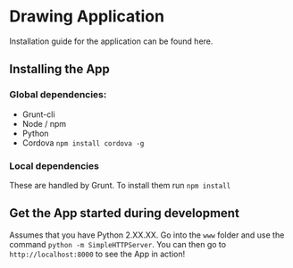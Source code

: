 # Drawing Application

Installation guide for the application can be found here.

## Installing the App

### Global dependencies:

* Grunt-cli
* Node / npm
* Python
* Cordova `npm install cordova -g`

### Local dependencies

These are handled by Grunt. To install them run `npm install`

## Get the App started during development

Assumes that you have Python 2.XX.XX. Go into the `www` folder
and use the command `python -m SimpleHTTPServer`. You can then
go to `http://localhost:8000` to see the App in action!